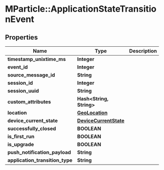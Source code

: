 # MParticle::ApplicationStateTransitionEvent

## Properties
Name | Type | Description | Notes
------------ | ------------- | ------------- | -------------
**timestamp_unixtime_ms** | **Integer** |  | [optional] 
**event_id** | **Integer** |  | [optional] 
**source_message_id** | **String** |  | [optional] 
**session_id** | **Integer** |  | [optional] 
**session_uuid** | **String** |  | [optional] 
**custom_attributes** | **Hash&lt;String, String&gt;** |  | [optional] 
**location** | [**GeoLocation**](GeoLocation.md) |  | [optional] 
**device_current_state** | [**DeviceCurrentState**](DeviceCurrentState.md) |  | [optional] 
**successfully_closed** | **BOOLEAN** |  | [optional] 
**is_first_run** | **BOOLEAN** |  | [optional] 
**is_upgrade** | **BOOLEAN** |  | [optional] 
**push_notification_payload** | **String** |  | [optional] 
**application_transition_type** | **String** |  | 


